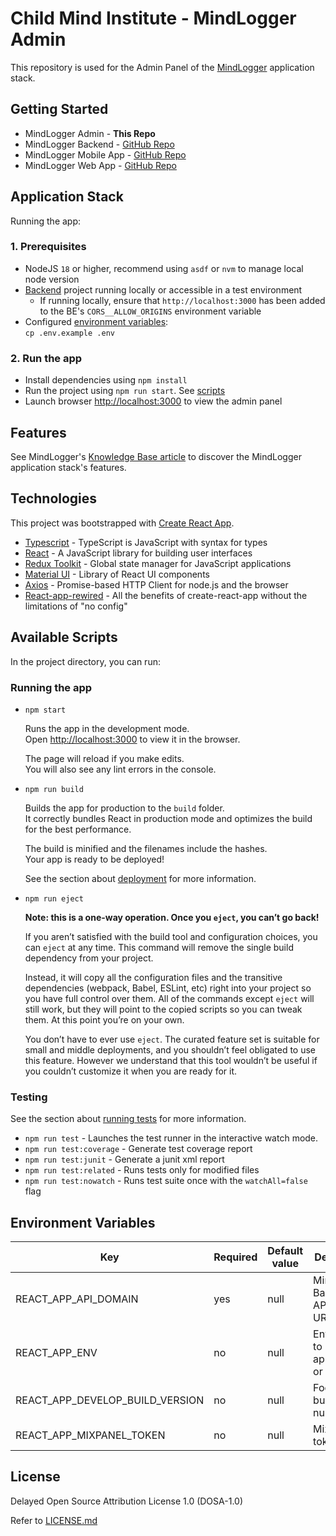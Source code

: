 # Child Mind Institute - MindLogger Admin

This repository is used for the Admin Panel of the [MindLogger](https://mindlogger.org/) application stack.

## Getting Started

* MindLogger Admin - **This Repo**
* MindLogger Backend - [GitHub Repo](https://github.com/ChildMindInstitute/mindlogger-backend-refactor)
* MindLogger Mobile App - [GitHub Repo](https://github.com/ChildMindInstitute/mindlogger-app-refactor)
* MindLogger Web App - [GitHub Repo](https://github.com/ChildMindInstitute/mindlogger-web-refactor)

## Application Stack

Running the app:

### 1. Prerequisites

- NodeJS `18` or higher, recommend using `asdf` or `nvm` to manage local node version
- [Backend](https://github.com/ChildMindInstitute/mindlogger-backend-refactor) project running locally or accessible in a test environment
  - If running locally, ensure that `http://localhost:3000` has been added to the BE's `CORS__ALLOW_ORIGINS` environment variable
- Configured [environment variables](#environment-variables):\
  `cp .env.example .env`

### 2. Run the app

- Install dependencies using `npm install`
- Run the project using `npm run start`. See [scripts](#available-scripts)
- Launch browser [http://localhost:3000](http://localhost:3000) to view the admin panel

## Features

See MindLogger's [Knowledge Base article](https://mindlogger.atlassian.net/servicedesk/customer/portal/3/topic/4d9a9ad4-c663-443b-b7fc-be9faf5d9383/article/337444910) to discover the MindLogger application stack's features.

## Technologies

This project was bootstrapped with [Create React App](https://github.com/facebook/create-react-app).

- [Typescript](https://www.typescriptlang.org/) - TypeScript is JavaScript with syntax for types
- [React](https://reactjs.org/) - A JavaScript library for building user interfaces
- [Redux Toolkit](https://redux-toolkit.js.org/) - Global state manager for JavaScript applications
- [Material UI](https://mui.com/) - Library of React UI components
- [Axios](https://axios-http.com/) - Promise-based HTTP Client for node.js and the browser
- [React-app-rewired](https://github.com/timarney/react-app-rewired/) - All the benefits of create-react-app without the limitations of "no config"

## Available Scripts

In the project directory, you can run:

### Running the app

- `npm start`

    Runs the app in the development mode.\
    Open [http://localhost:3000](http://localhost:3000) to view it in the browser.

    The page will reload if you make edits.\
    You will also see any lint errors in the console.

- `npm run build`

    Builds the app for production to the `build` folder.\
    It correctly bundles React in production mode and optimizes the build for the best performance.

    The build is minified and the filenames include the hashes.\
    Your app is ready to be deployed!

    See the section about [deployment](https://facebook.github.io/create-react-app/docs/deployment) for more information.

- `npm run eject`

    **Note: this is a one-way operation. Once you `eject`, you can’t go back!**

    If you aren’t satisfied with the build tool and configuration choices, you can `eject` at any time. This command will remove the single build dependency from your project.

    Instead, it will copy all the configuration files and the transitive dependencies (webpack, Babel, ESLint, etc) right into your project so you have full control over them. All of the commands except `eject` will still work, but they will point to the copied scripts so you can tweak them. At this point you’re on your own.

    You don’t have to ever use `eject`. The curated feature set is suitable for small and middle deployments, and you shouldn’t feel obligated to use this feature. However we understand that this tool wouldn’t be useful if you couldn’t customize it when you are ready for it.

### Testing

See the section about [running tests](https://facebook.github.io/create-react-app/docs/running-tests) for more information.

- `npm run test` - Launches the test runner in the interactive watch mode.
- `npm run test:coverage` - Generate test coverage report
- `npm run test:junit` - Generate a junit xml report
- `npm run test:related` - Runs tests only for modified files
- `npm run test:nowatch` - Runs test suite once with the `watchAll=false` flag

## Environment Variables

| Key                                | Required      | Default value      | Description |
| ------------- | ------------- | ------------- | ------------- |
| REACT_APP_API_DOMAIN               | yes | null | MindLogger Backend API base URL |
| REACT_APP_ENV                      | no | null | Environment to run the app in (`prod` or `staging`)  |
| REACT_APP_DEVELOP_BUILD_VERSION    | no | null | Footer app build number |
| REACT_APP_MIXPANEL_TOKEN           | no | null | Mixpanel token |

## License

Delayed Open Source Attribution License 1.0 (DOSA-1.0)

Refer to [LICENSE.md](./LICENSE.md)
